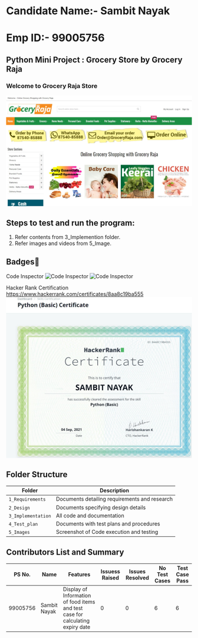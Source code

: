 # Candidate Name:- Sambit Nayak
# Emp ID:- 99005756

## Python Mini Project : Grocery Store by Grocery Raja

###  Welcome to Grocery Raja Store


![Screenshot (5)](https://github.com/Sambit-12/OOPS_Grocery_Python/blob/59ad960ba8ba03eda6995db57c74c59d5c83f511/2_Design/Grocery%20Raja.jpg)


## Steps to test and run the program: 
1. Refer contents from 3_Implemention folder.
2. Refer images and videos from 5_Image.



## Badges🥇

  Code Inspector 
  ![Code Inspector](https://www.code-inspector.com/project/27275/score/svg)
  ![Code Inspector](https://www.code-inspector.com/project/27275/status/svg)

Hacker Rank Certification
https://www.hackerrank.com/certificates/8aa8c19ba555
![Hacker_Rank_Certificate](https://github.com/Sambit-12/OOPS_Grocery_Python/blob/2b9ba5c3d7f0fa38f88b83614cff12b0dd208a50/2_Design/Hacker%20Rank.jpg)
## Folder Structure
Folder             | Description
-------------------| -----------------------------------------
`1_Requirements`   | Documents detailing requirements and research
`2_Design`         | Documents specifying design details
`3_Implementation` | All code and documentation
`4_Test_plan`      | Documents with test plans and procedures
`5_Images`         | Screenshot of Code execution and testing

## Contributors List and Summary

PS No. |  Name   |    Features    | Issuess Raised |Issues Resolved|No Test Cases|Test Case Pass
-------|---------|----------------|----------------|---------------|-------------|--------------
99005756 | Sambit Nayak             | Display of Information of food items and test case for calculating expiry date| 0| 0| 6|6



 

